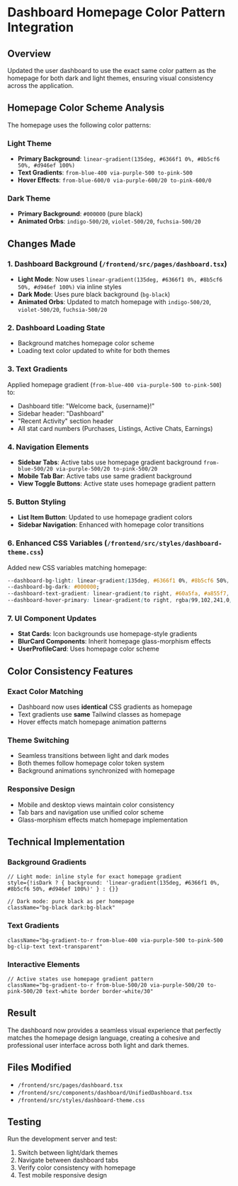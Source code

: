 # Dashboard Homepage Color Pattern Integration

## Overview
Updated the user dashboard to use the exact same color pattern as the homepage for both dark and light themes, ensuring visual consistency across the application.

## Homepage Color Scheme Analysis
The homepage uses the following color patterns:

### Light Theme
- **Primary Background**: `linear-gradient(135deg, #6366f1 0%, #8b5cf6 50%, #d946ef 100%)`
- **Text Gradients**: `from-blue-400 via-purple-500 to-pink-500`
- **Hover Effects**: `from-blue-600/0 via-purple-600/20 to-pink-600/0`

### Dark Theme
- **Primary Background**: `#000000` (pure black)
- **Animated Orbs**: `indigo-500/20`, `violet-500/20`, `fuchsia-500/20`

## Changes Made

### 1. Dashboard Background (`/frontend/src/pages/dashboard.tsx`)
- **Light Mode**: Now uses `linear-gradient(135deg, #6366f1 0%, #8b5cf6 50%, #d946ef 100%)` via inline styles
- **Dark Mode**: Uses pure black background (`bg-black`)
- **Animated Orbs**: Updated to match homepage with `indigo-500/20`, `violet-500/20`, `fuchsia-500/20`

### 2. Dashboard Loading State
- Background matches homepage color scheme
- Loading text color updated to white for both themes

### 3. Text Gradients
Applied homepage gradient (`from-blue-400 via-purple-500 to-pink-500`) to:
- Dashboard title: "Welcome back, {username}!"
- Sidebar header: "Dashboard"
- "Recent Activity" section header
- All stat card numbers (Purchases, Listings, Active Chats, Earnings)

### 4. Navigation Elements
- **Sidebar Tabs**: Active tabs use homepage gradient background `from-blue-500/20 via-purple-500/20 to-pink-500/20`
- **Mobile Tab Bar**: Active tabs use same gradient background
- **View Toggle Buttons**: Active state uses homepage gradient pattern

### 5. Button Styling
- **List Item Button**: Updated to use homepage gradient colors
- **Sidebar Navigation**: Enhanced with homepage color transitions

### 6. Enhanced CSS Variables (`/frontend/src/styles/dashboard-theme.css`)
Added new CSS variables matching homepage:
```css
--dashboard-bg-light: linear-gradient(135deg, #6366f1 0%, #8b5cf6 50%, #d946ef 100%);
--dashboard-bg-dark: #000000;
--dashboard-text-gradient: linear-gradient(to right, #60a5fa, #a855f7, #ec4899);
--dashboard-hover-primary: linear-gradient(to right, rgba(99,102,241,0), rgba(139,92,246,0.2), rgba(217,70,239,0));
```

### 7. UI Component Updates
- **Stat Cards**: Icon backgrounds use homepage-style gradients
- **BlurCard Components**: Inherit homepage glass-morphism effects
- **UserProfileCard**: Uses homepage color scheme

## Color Consistency Features

### Exact Color Matching
- Dashboard now uses **identical** CSS gradients as homepage
- Text gradients use **same** Tailwind classes as homepage
- Hover effects match homepage animation patterns

### Theme Switching
- Seamless transitions between light and dark modes
- Both themes follow homepage color token system
- Background animations synchronized with homepage

### Responsive Design
- Mobile and desktop views maintain color consistency
- Tab bars and navigation use unified color scheme
- Glass-morphism effects match homepage implementation

## Technical Implementation

### Background Gradients
```tsx
// Light mode: inline style for exact homepage gradient
style={!isDark ? { background: 'linear-gradient(135deg, #6366f1 0%, #8b5cf6 50%, #d946ef 100%)' } : {}}

// Dark mode: pure black as per homepage
className="bg-black dark:bg-black"
```

### Text Gradients
```tsx
className="bg-gradient-to-r from-blue-400 via-purple-500 to-pink-500 bg-clip-text text-transparent"
```

### Interactive Elements
```tsx
// Active states use homepage gradient pattern
className="bg-gradient-to-r from-blue-500/20 via-purple-500/20 to-pink-500/20 text-white border border-white/30"
```

## Result
The dashboard now provides a seamless visual experience that perfectly matches the homepage design language, creating a cohesive and professional user interface across both light and dark themes.

## Files Modified
- `/frontend/src/pages/dashboard.tsx`
- `/frontend/src/components/dashboard/UnifiedDashboard.tsx`
- `/frontend/src/styles/dashboard-theme.css`

## Testing
Run the development server and test:
1. Switch between light/dark themes
2. Navigate between dashboard tabs
3. Verify color consistency with homepage
4. Test mobile responsive design

